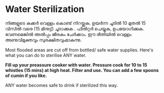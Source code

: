 # Water Sterilization

നിങ്ങളുടെ കുക്കർ വെള്ളം കൊണ്ട് നിറയ്ക്കുക. ഉയർന്ന ചൂടിൽ 10 മുതൽ 15 വിസിൽ വരെ \(15 മിനുട്ട്\) ചൂടാക്കുക . ഫിൽറ്റർ ചെയ്യുക, ഉപയോഗിക്കുക. വേണമെങ്കിൽ അൽപ്പം ജീരകം ചേർക്കാം. ഈ രീതിയിൽ വെള്ളം അണുവിമുക്തവും സുരക്ഷിതവുംമാകുന്നു.  
  
Most flooded areas are cut off from bottled/ safe water supplies. Here's what you can do to sterilise ANY water.

**Fill up your preassure cooker with water. Pressure cook for 10 to 15 whistles \(15 mins\) at high heat. Filter and use. You can add a few spoons of cumin if you like.**

ANY water becomes safe to drink if sterilized this way.

